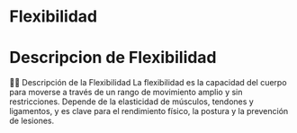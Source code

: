 # Flexibilidad

# Descripcion de Flexibilidad
🤸‍♂️ Descripción de la Flexibilidad
La flexibilidad es la capacidad del cuerpo para moverse a través de un rango de movimiento amplio y sin restricciones. Depende de la elasticidad de músculos, tendones y ligamentos, y es clave para el rendimiento físico, la postura y la prevención de lesiones.